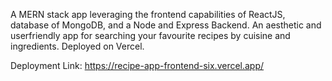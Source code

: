 A MERN stack app leveraging the frontend capabilities of ReactJS, database of MongoDB, and a Node and Express Backend.
An aesthetic and userfriendly app for searching your favourite recipes by cuisine and ingredients.
Deployed on Vercel.

Deployment Link: https://recipe-app-frontend-six.vercel.app/
